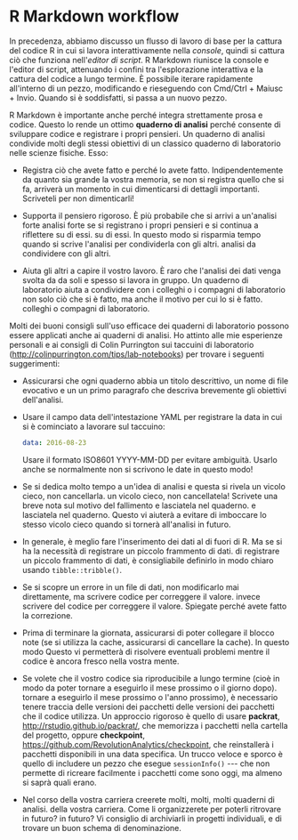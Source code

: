 # R Markdown workflow

In precedenza, abbiamo discusso un flusso di lavoro di base per la cattura del codice R in cui si lavora interattivamente nella _console_, quindi si cattura ciò che funziona nell'_editor di script_. R Markdown riunisce la console e l'editor di script, attenuando i confini tra l'esplorazione interattiva e la cattura del codice a lungo termine. È possibile iterare rapidamente all'interno di un pezzo, modificando e rieseguendo con Cmd/Ctrl + Maiusc + Invio. Quando si è soddisfatti, si passa a un nuovo pezzo.

R Markdown è importante anche perché integra strettamente prosa e codice. Questo lo rende un ottimo __quaderno di analisi__ perché consente di sviluppare codice e registrare i propri pensieri. Un quaderno di analisi condivide molti degli stessi obiettivi di un classico quaderno di laboratorio nelle scienze fisiche. Esso:

* Registra ciò che avete fatto e perché lo avete fatto. Indipendentemente da quanto sia grande la vostra
    memoria, se non si registra quello che si fa, arriverà un momento in cui
    dimenticarsi di dettagli importanti. Scriveteli per non dimenticarli!

* Supporta il pensiero rigoroso. È più probabile che si arrivi a un'analisi forte
    analisi forte se si registrano i propri pensieri e si continua a riflettere su di essi.
    su di essi. In questo modo si risparmia tempo quando si scrive l'analisi per condividerla con gli altri.
    analisi da condividere con gli altri.

* Aiuta gli altri a capire il vostro lavoro. È raro che l'analisi dei dati venga svolta da
    da soli e spesso si lavora in gruppo. Un quaderno di laboratorio
    aiuta a condividere con i colleghi o i compagni di laboratorio non solo ciò che si è fatto, ma anche il motivo per cui lo si è fatto.
    colleghi o compagni di laboratorio.

Molti dei buoni consigli sull'uso efficace dei quaderni di laboratorio possono essere applicati anche ai quaderni di analisi. Ho attinto alle mie esperienze personali e ai consigli di Colin Purrington sui taccuini di laboratorio (<http://colinpurrington.com/tips/lab-notebooks>) per trovare i seguenti suggerimenti:

* Assicurarsi che ogni quaderno abbia un titolo descrittivo, un nome di file evocativo e un
    un primo paragrafo che descriva brevemente gli obiettivi dell'analisi.

* Usare il campo data dell'intestazione YAML per registrare la data in cui si è cominciato a lavorare sul
    taccuino:

    ```yaml
    data: 2016-08-23
    ```

    Usare il formato ISO8601 YYYY-MM-DD per evitare ambiguità. Usarlo
    anche se normalmente non si scrivono le date in questo modo!

* Se si dedica molto tempo a un'idea di analisi e questa si rivela un vicolo cieco, non cancellarla.
    un vicolo cieco, non cancellatela! Scrivete una breve nota sul motivo del fallimento e lasciatela nel quaderno.
    e lasciatela nel quaderno. Questo vi aiuterà a evitare di imboccare lo stesso
    vicolo cieco quando si tornerà all'analisi in futuro.

* In generale, è meglio fare l'inserimento dei dati al di fuori di R. Ma se si ha la necessità di registrare un piccolo frammento di dati. 
    di registrare un piccolo frammento di dati, è consigliabile definirlo in modo chiaro usando
    `tibble::tribble()`.

* Se si scopre un errore in un file di dati, non modificarlo mai direttamente, ma scrivere codice per correggere il valore.
    invece scrivere del codice per correggere il valore. Spiegate perché avete fatto la correzione.

* Prima di terminare la giornata, assicurarsi di poter collegare il blocco note
    (se si utilizza la cache, assicurarsi di cancellare la cache). In questo modo
    Questo vi permetterà di risolvere eventuali problemi mentre il codice è ancora fresco nella vostra mente.

* Se volete che il vostro codice sia riproducibile a lungo termine (cioè in modo da poter tornare a eseguirlo il mese prossimo o il giorno dopo).
    tornare a eseguirlo il mese prossimo o l'anno prossimo), è necessario tenere traccia delle versioni dei pacchetti
    delle versioni dei pacchetti che il codice utilizza. Un approccio rigoroso è quello di usare
    __packrat__, <http://rstudio.github.io/packrat/>, che memorizza i pacchetti 
    nella cartella del progetto, oppure __checkpoint__,
    <https://github.com/RevolutionAnalytics/checkpoint>, che reinstallerà i pacchetti
    disponibili in una data specifica. Un trucco veloce e sporco è quello di includere
    un pezzo che esegue `sessionInfo()` --- che non permette di ricreare facilmente 
    i pacchetti come sono oggi, ma almeno si saprà quali erano.

* Nel corso della vostra carriera creerete molti, molti, molti quaderni di analisi.
    della vostra carriera. Come li organizzerete per poterli ritrovare in futuro?
    in futuro? Vi consiglio di archiviarli in progetti individuali,
    e di trovare un buon schema di denominazione.
